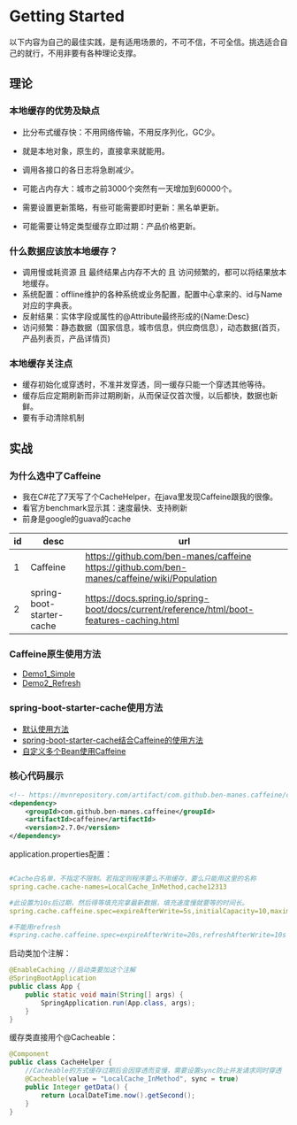 # Getting Started
以下内容为自己的最佳实践，是有适用场景的，不可不信，不可全信。挑选适合自己的就行，不用非要有各种理论支撑。
## 理论
### 本地缓存的优势及缺点
  - 比分布式缓存快：不用网络传输，不用反序列化，GC少。
  - 就是本地对象，原生的，直接拿来就能用。
  - 调用各接口的各日志将急剧减少。
  
  - 可能占内存大：城市之前3000个突然有一天增加到60000个。
  - 需要设置更新策略，有些可能需要即时更新：黑名单更新。
  - 可能需要让特定类型缓存立即过期：产品价格更新。
  
### 什么数据应该放本地缓存？
  - 调用慢或耗资源 且 最终结果占内存不大的 且 访问频繁的，都可以将结果放本地缓存。
  - 系统配置：offline维护的各种系统或业务配置，配置中心拿来的、id与Name对应的字典表。
  - 反射结果：实体字段或属性的@Attribute最终形成的{Name:Desc}
  - 访问频繁：静态数据（国家信息，城市信息，供应商信息），动态数据(首页，产品列表页，产品详情页)
  
### 本地缓存关注点
  - 缓存初始化或穿透时，不准并发穿透，同一缓存只能一个穿透其他等待。
  - 缓存后应定期刷新而非过期刷新，从而保证仅首次慢，以后都快，数据也新鲜。
  - 要有手动清除机制

## 实战
### 为什么选中了Caffeine
  - 我在C#花了7天写了个CacheHelper，在java里发现Caffeine跟我的很像。
  - 看官方benchmark显示其：速度最快、支持刷新
  - 前身是google的guava的cache
  

id|desc|url
--|----|----
1|Caffeine|https://github.com/ben-manes/caffeine <br /> https://github.com/ben-manes/caffeine/wiki/Population
2|spring-boot-starter-cache|https://docs.spring.io/spring-boot/docs/current/reference/html/boot-features-caching.html

### Caffeine原生使用方法
  - [Demo1_Simple](AboutCaffeine/src/main/java/yongfa365/AboutCaffeine/Demo1_Simple.java)
  - [Demo2_Refresh](AboutCaffeine/src/main/java/yongfa365/AboutCaffeine/Demo2_Refresh.java)
  
### spring-boot-starter-cache使用方法
  - [默认使用方法](spring-boot-cache-default/src/main/java/yongfa365/springbootcachedefault/CacheHelper.java)
  - [spring-boot-starter-cache结合Caffeine的使用方法](spring-boot-cache-caffeine)
  - [自定义多个Bean使用Caffeine](TODO：)

### 核心代码展示
```xml
<!-- https://mvnrepository.com/artifact/com.github.ben-manes.caffeine/caffeine -->
<dependency>
	<groupId>com.github.ben-manes.caffeine</groupId>
	<artifactId>caffeine</artifactId>
	<version>2.7.0</version>
</dependency>
```
application.properties配置：
```yaml

#Cache白名单，不指定不限制。若指定则程序要么不用缓存，要么只能用这里的名称
spring.cache.cache-names=LocalCache_InMethod,cache12313

#此设置为10s后过期，然后得等填充完拿最新数据，填充速度慢就要等的时间长。
spring.cache.caffeine.spec=expireAfterWrite=5s,initialCapacity=10,maximumSize=1000

#不能用refresh
#spring.cache.caffeine.spec=expireAfterWrite=20s,refreshAfterWrite=10s
```
启动类加个注解：
```java
@EnableCaching //启动类要加这个注解
@SpringBootApplication
public class App {
    public static void main(String[] args) {
        SpringApplication.run(App.class, args);
    }
}
```
缓存类直接用个@Cacheable：
```java
@Component
public class CacheHelper {
    //Cacheable的方式缓存过期后会因穿透而变慢，需要设置sync防止并发请求同时穿透
    @Cacheable(value = "LocalCache_InMethod", sync = true)
    public Integer getData() {
        return LocalDateTime.now().getSecond();
    }
}
```


